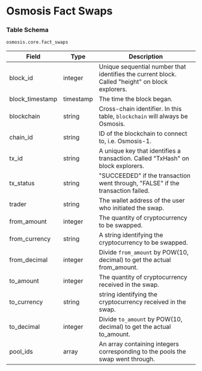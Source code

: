 # Osmosis Fact Swaps

### Table Schema

`osmosis.core.fact_swaps`

| Field            | Type      | Description                                                                                      |
| ---------------- | --------- | ------------------------------------------------------------------------------------------------ |
| block\_id        | integer   | Unique sequential number that identifies the current block. Called "height" on block explorers.  |
| block\_timestamp | timestamp | The time the block began.                                                                        |
| blockchain       | string    | Cross-chain identifier. In this table, `blockchain` will always be Osmosis.                      |
| chain\_id        | string    | ID of the blockchain to connect to, i.e. Osmosis-1.                                              |
| tx\_id           | string    | A unique key that identifies a transaction. Called "TxHash" on block explorers.                  |
| tx\_status       | string    | "SUCCEEDED" if the transaction went through, "FALSE" if the transaction failed.                  |
| trader           | string    | The wallet address of the user who initiated the swap.                                           |
| from\_amount     | integer   | The quantity of cryptocurrency to be swapped.                                                    |
| from\_currency   | string    | A string identifying the cryptocurrency to be swapped.                                           |
| from\_decimal    | integer   | Divide `from_amount` by POW(10, decimal) to get the actual from\_amount.                         |
| to\_amount       | integer   | The quantity of cryptocurrency received in the swap.                                             |
| to\_currency     | string    | string identifying the cryptocurrency received in the swap.                                      |
| to\_decimal      | integer   | Divide `to_amount` by POW(10, decimal) to get the actual to\_amount.                             |
| pool\_ids        | array     | An array containing integers corresponding to the pools the swap went through.                   |
